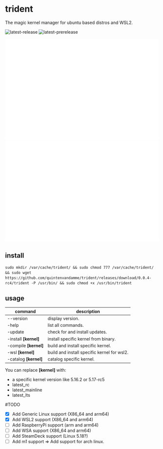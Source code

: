 # trident
The magic kernel manager for ubuntu based distros and WSL2.

![latest-release](https://img.shields.io/github/v/release/quintenvandamme/trident) ![latest-prerelease](https://img.shields.io/github/v/tag/quintenvandamme/trident?include_prereleases)

![terminal](assets/screenshots/light.svg#gh-dark-mode-only)
![terminal](assets/screenshots/dark.svg#gh-light-mode-only)


## install

```sudo mkdir /var/cache/trident/ && sudo chmod 777 /var/cache/trident/ && sudo wget https://github.com/quintenvandamme/trident/releases/download/0.0.4-rc4/trident -P /usr/bin/ && sudo chmod +x /usr/bin/trident```

## usage

| command               | description                                  |
|-----------------------|----------------------------------------------|
| --version             | display version.                             |
| -help                 | list all commands.                           |
| -update               | check for and install updates.               |
| -install **[kernel]** | install specific kernel from binary.         |
| -compile **[kernel]** | build and install specific kernel.           |
| -wsl **[kernel]**     | build and install specific kernel for wsl2.  |
| -catalog **[kernel]** | catalog specific kernel.                     |

You can replace **[kernel]** with:
- a specific kernel version like 5.16.2 or 5.17-rc5
- latest_rc
- latest_mainline
- latest_lts

#TODO

- [x] Add Generic Linux support (X86_64 and arm64)
- [x] Add WSL2 support (X86_64 and arm64)
- [ ] Add RaspberryPi support (arm and arm64)
- [ ] Add WSA support (X86_64 and arm64)
- [ ] Add SteamDeck support (Linux 5.18?)
- [ ] Add m1 support => Add support for arch linux.